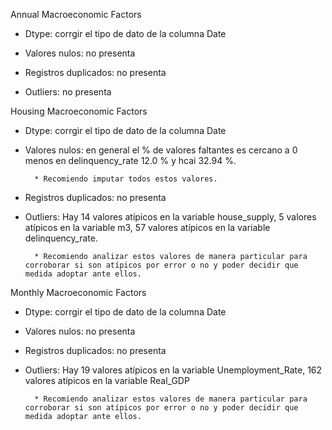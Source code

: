 
Annual Macroeconomic Factors

- Dtype: corrgir el tipo de dato de la columna Date

- Valores nulos: no presenta
- Registros duplicados: no presenta
- Outliers: no presenta


Housing Macroeconomic Factors

- Dtype: corrgir el tipo de dato de la columna Date

- Valores nulos: en general el % de valores faltantes es cercano a 0 menos en
                 delinquency_rate 12.0 % y hcai 32.94 %. 

        * Recomiendo imputar todos estos valores.

- Registros duplicados: no presenta

- Outliers: Hay 14 valores atípicos en la variable house_supply, 5 valores atípicos en la variable m3,
            57 valores atípicos en la variable delinquency_rate.

        * Recomiendo analizar estos valores de manera particular para corroborar si son atípicos por error o no y poder decidir que medida adoptar ante ellos.


Monthly Macroeconomic Factors

- Dtype: corrgir el tipo de dato de la columna Date

- Valores nulos: no presenta
- Registros duplicados: no presenta

- Outliers: Hay 19 valores atípicos en la variable Unemployment_Rate, 162 valores atípicos en la variable
            Real_GDP

        * Recomiendo analizar estos valores de manera particular para corroborar si son atípicos por error o no y poder decidir que medida adoptar ante ellos.